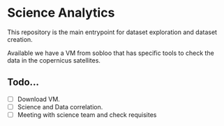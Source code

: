 # Science Analytics

This repository is the main entrypoint for dataset exploration and dataset creation.

Available we have a VM from sobloo that has specific tools to check the data in the copernicus satellites.

## Todo...

- [ ] Download VM.
- [ ] Science and Data correlation.
- [ ] Meeting with science team and check requisites
